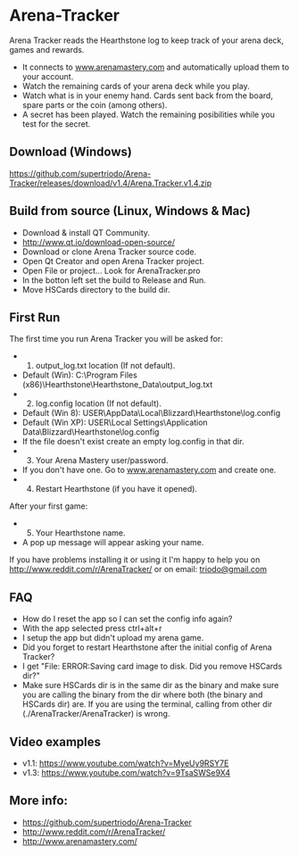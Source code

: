# Arena-Tracker
Arena Tracker reads the Hearthstone log to keep track of your arena deck, games and rewards.
* It connects to www.arenamastery.com and automatically upload them to your account.
* Watch the remaining cards of your arena deck while you play.
* Watch what is in your enemy hand. Cards sent back from the board, spare parts or the coin (among others).
* A secret has been played. Watch the remaining posibilities while you test for the secret.


## Download (Windows)
https://github.com/supertriodo/Arena-Tracker/releases/download/v1.4/Arena.Tracker.v1.4.zip


## Build from source (Linux, Windows & Mac)
* Download & install QT Community.
 * http://www.qt.io/download-open-source/
* Download or clone Arena Tracker source code.
* Open Qt Creator and open Arena Tracker project.
 * Open File or project... Look for ArenaTracker.pro
* In the botton left set the build to Release and Run.
* Move HSCards directory to the build dir.


## First Run
The first time you run Arena Tracker you will be asked for:

* 1) output_log.txt location (If not default).
 * Default (Win): C:\Program Files (x86)\Hearthstone\Hearthstone_Data\output_log.txt
* 2) log.config location (If not default).
 * Default (Win 8): USER\AppData\Local\Blizzard\Hearthstone\log.config
 * Default (Win XP): USER\Local Settings\Application Data\Blizzard\Hearthstone\log.config
 * If the file doesn't exist create an empty log.config in that dir.
* 3) Your Arena Mastery user/password.
 * If you don't have one. Go to www.arenamastery.com and create one. 
* 4) Restart Hearthstone (if you have it opened).

After your first game:
* 5) Your Hearthstone name.
 * A pop up message will appear asking your name.

If you have problems installing it or using it I'm happy to help you on
http://www.reddit.com/r/ArenaTracker/
or on email: triodo@gmail.com


## FAQ
* How do I reset the app so I can set the config info again?
 * With the app selected press ctrl+alt+r
* I setup the app but didn't upload my arena game.
 * Did you forget to restart Hearthstone after the initial config of Arena Tracker?
* I get "File: ERROR:Saving card image to disk. Did you remove HSCards dir?"
 * Make sure HSCards dir is in the same dir as the binary and make sure you are calling the binary from the dir where both (the binary and HSCards dir) are. If you are using the terminal, calling from other dir (./ArenaTracker/ArenaTracker) is wrong.


## Video examples
* v1.1: https://www.youtube.com/watch?v=MyeUy9RSY7E
* v1.3: https://www.youtube.com/watch?v=9TsaSWSe9X4


## More info:
* https://github.com/supertriodo/Arena-Tracker
* http://www.reddit.com/r/ArenaTracker/
* http://www.arenamastery.com/
